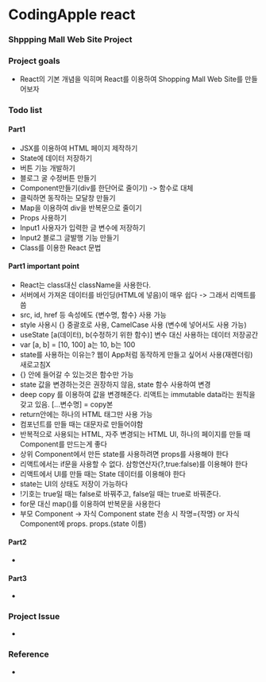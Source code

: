 <h1>CodingApple react</h1>
<h3>Shppping Mall Web Site Project</h3>
<h3>Project goals</h3>
<ul>
    <li>React의 기본 개념을 익히며 React를 이용하여 Shopping Mall Web Site를 만들어보자</li>
</ul>
<h3>Todo list</h3>
<h4>Part1</h4>
    <ul>
        <li>JSX를 이용하여 HTML 페이지 제작하기</li>
        <li>State에 데이터 저장하기</li>
        <li>버튼 기능 개발하기</li>
        <li>블로그 굴 수정버튼 만들기</li>
        <li>Component만들기(div를 한단어로 줄이기) -> 함수로 대체</li>
        <li>클릭하면 동작하는 모달창 만들기</li>
        <li>Map을 이용하여 div을 반복문으로 줄이기</li>
        <li>Props 사용하기</li>
        <li>Input1 사용자가 입력한 글 변수에 저장하기</li>
        <li>Input2 블로그 글발행 기능 만들기</li>
        <li>Class를 이용한 React 문법</li>
    </ul>
<h4>Part1 important point</h4>
    <ul>
        <li>React는 class대신 className을 사용한다.</li>
        <li>서버에서 가져온 데이터를 바인딩(HTML에 넣음)이 매우 쉽다 -> 그래서 리액트를 씀</li>
        <li>src, id, href 등 속성에도 {변수명, 함수} 사용 가능</li>
        <li>style 사용시 {} 중괄호로 사용, CamelCase 사용 (변수에 넣어서도 사용 가능)</li>
        <li>useState [a(데이터), b(수정하기 위한 함수)] 변수 대신 사용하는 데이터 저장공간</li>
        <li>var [a, b] = [10, 100] a는 10, b는 100</li>
        <li>state를 사용하는 이유는? 웹이 App처럼 동작하게 만들고 싶어서 사용(재렌더링) 새로고침X</li>
        <li>{} 안에 들어갈 수 있는것은 함수만 가능</li>
        <li>state 값을 변경하는것은 권장하지 않음, state 함수 사용하여 변경</li>
        <li>deep copy 를 이용하여 값을 변경해준다. 리액트는 immutable data라는 원칙을 갖고 있음. [...변수명] = copy본</li>
        <li>return안에는 하나의 HTML 태그만 사용 가능</li>
        <li>컴포넌트를 만들 때는 대문자로 만들어야함</li>
        <li>반복적으로 사용되는 HTML, 자주 변경되는 HTML UI, 하나의 페이지를 만들 때 Component를 만드는게 좋다</li>
        <li>상위 Component에서 만든 state를 사용하려면 props를 사용해야 한다</li>
        <li>리액트에서는 if문을 사용할 수 없다. 삼항연산자(?,true:false)를 이용해야 한다</li>
        <li>리액트에서 UI를 만들 때는 State 데이터를 이용해야 한다</li>
        <li>state는 UI의 상태도 저장이 가능하다</li>
        <li>!기호는 true일 때는 false로 바꿔주고, false일 때는 true로 바꿔준다.</li>
        <li>for문 대신 map()를 이용하여 반복문을 사용한다</li>
        <li>부모 Component -> 자식 Component state 전송 시 작명={작명} or 자식 Component에 props. props.(state 이름)</li>
    </ul>

<h4>Part2</h4>
    <ul>
        <li></li>
    </ul>
<h4>Part3</h4>
    <ul>
        <li></li>
    </ul>



<h3>Project Issue</h3>
    <ul>
        <li></li>
    </ul>


<h3>Reference</h3>
    <ul>
        <li></li>
    </ul>